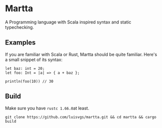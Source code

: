 # Martta
A Programming language with Scala inspired syntax and static typechecking.


## Examples
If you are familiar with Scala or Rust, Martta should be quite familiar. Here's a small snippet of its syntax:
 ```
let baz: int = 20;
let foo: Int = |a| => { a + baz };

println(foo(10)) // 30
```



## Build
Make sure you have `rustc 1.66.0`at least. 

    git clone https://github.com/luisvgs/martta.git && cd martta && cargo build
